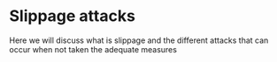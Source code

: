 # Slippage attacks

Here we will discuss what is slippage and the different attacks that can occur when not taken the adequate measures

